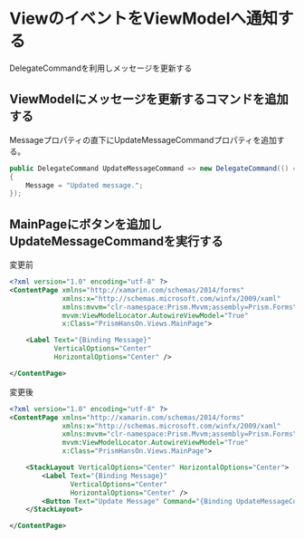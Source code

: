 # ViewのイベントをViewModelへ通知する

DelegateCommandを利用しメッセージを更新する  

## ViewModelにメッセージを更新するコマンドを追加する

Messageプロパティの直下にUpdateMessageCommandプロパティを追加する。  

```cs
public DelegateCommand UpdateMessageCommand => new DelegateCommand(() =>
{
	Message = "Updated message.";
});
```

## MainPageにボタンを追加しUpdateMessageCommandを実行する

変更前
```xml
<?xml version="1.0" encoding="utf-8" ?>
<ContentPage xmlns="http://xamarin.com/schemas/2014/forms"
             xmlns:x="http://schemas.microsoft.com/winfx/2009/xaml"
             xmlns:mvvm="clr-namespace:Prism.Mvvm;assembly=Prism.Forms"
             mvvm:ViewModelLocator.AutowireViewModel="True"
             x:Class="PrismHansOn.Views.MainPage">

	<Label Text="{Binding Message}" 
           VerticalOptions="Center" 
           HorizontalOptions="Center" />

</ContentPage>
```

変更後
```xml
<?xml version="1.0" encoding="utf-8" ?>
<ContentPage xmlns="http://xamarin.com/schemas/2014/forms"
             xmlns:x="http://schemas.microsoft.com/winfx/2009/xaml"
             xmlns:mvvm="clr-namespace:Prism.Mvvm;assembly=Prism.Forms"
             mvvm:ViewModelLocator.AutowireViewModel="True"
             x:Class="PrismHansOn.Views.MainPage">

    <StackLayout VerticalOptions="Center" HorizontalOptions="Center">
        <Label Text="{Binding Message}" 
               VerticalOptions="Center" 
               HorizontalOptions="Center" />
        <Button Text="Update Message" Command="{Binding UpdateMessageCommand}"/>
    </StackLayout>

</ContentPage>
```